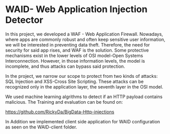 # WAID- Web Application Injection Detector

In this project, we developed a WAF - Web Application Firewall. Nowadays, where apps are commonly robust and often keep sensitive user information, we will be interested in preventing data theft. Therefore, the need for security for said app rises, and WAF is the solution.
Some protective mechanisms exist in the lower levels of OSI model-Open Systems Interconnection. However, in those information levels, the model is incomplete, and thus attacks can bypass said protection.

In the project, we narrow our scope to protect from two kinds of attacks: SQL Injection and XSS-Cross Site Scripting. These attacks can be recognized only in the application layer, the seventh layer in the OSI model.

We used machine learning algrithms to detect if an HTTP payload contains malicious. The Training and evaluation can be found on:

https://github.com/RickyDa/BigData-Http-injections

In Addition we implemented client side application for WAID configuration as seen on the WAID-client folder.
